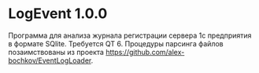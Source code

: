 # LogEvent 1.0.0

Программа для анализа журнала регистрации сервера 1с предприятия в формате SQlite.
Требуется QT 6.
Процедуры парсинга файлов позаимствованы из проекта https://github.com/alex-bochkov/EventLogLoader.

